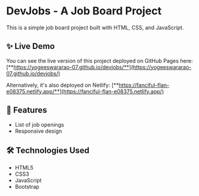 # DevJobs - A Job Board Project

This is a simple job board project built with HTML, CSS, and JavaScript.

## ✨ Live Demo

You can see the live version of this project deployed on GitHub Pages here:
[**https://yogeeswararao-07.github.io/devjobs/**](https://yogeeswararao-07.github.io/devjobs/)

Alternatively, it's also deployed on Netlify:
[**https://fanciful-flan-e08375.netlify.app/**](https://fanciful-flan-e08375.netlify.app/)

## 🚀 Features
- List of job openings
- Responsive design

## 🛠️ Technologies Used
- HTML5
- CSS3
- JavaScript
- Bootstrap
